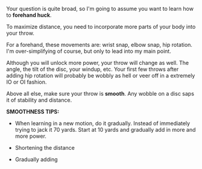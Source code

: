 Your question is quite broad, so I'm going to assume you want to learn how to **forehand huck**.

To maximize distance, you need to incorporate more parts of your body into your throw.

For a forehand, these movements are: wrist snap, elbow snap, hip rotation. I'm over-simplifying of course, but only to lead into my main point.

Although you will unlock more power, your throw will change as well. The angle, the tilt of the disc, your windup, etc. Your first few throws after adding hip rotation will probably be wobbly as hell or veer off in a extremely IO or OI fashion.

Above all else, make sure your throw is **smooth**. Any wobble on a disc saps it of stability and distance. 

**SMOOTHNESS TIPS:**
- When learning in a new motion, do it gradually. Instead of immediately trying to jack it 70 yards. Start at 10 yards and gradually add in more and more power.

- Shortening the distance
- Gradually adding

